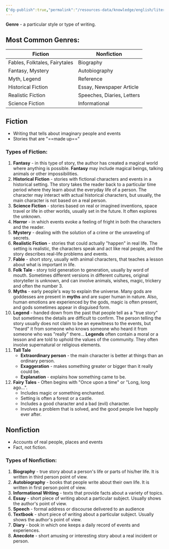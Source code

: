 ```yaml
---
{"dg-publish":true,"permalink":"/resources-data/knowledge/english/literary-genre/"}
---
```


**Genre** - a particular style or type of writing.

## Most Common Genres:


| **Fiction**                   | **Nonfiction**             |
| ----------------------------- | -------------------------- |
| Fables, Folktales, Fairytales | Biography                  |
| Fantasy, Mystery              | Autobiography              |
| Myth, Legend                  | Reference                  |
| Historical Fiction            | Essay, Newspaper Article   |
| Realistic Fiction             | Speeches, Diaries, Letters |
| Science Fiction               | Informational              |

## Fiction
* Writing that tells about imaginary people and events
* Stories that are "==made up=="

### Types of Fiction:
1. **Fantasy** - in this type of story, the author has created a magical world where anything is possible. **Fantasy** may include magical beings, talking animals or other impossibilities.
2. **Historical Fiction** - stories with fictional characters and events in a historical setting. The story takes the reader back to a particular time period where they learn about the everyday life of a person. The character may interact with actual historical characters, but usually, the main character is not based on a real person.
3. **Science Fiction** - stories based on real or imagined inventions, space travel or life in other worlds, usually set in the future. It often explores the unknown.
4. **Horror** - in which events evoke a feeling of fright in both the characters and the reader.
5. **Mystery** - dealing with the solution of a crime or the unraveling of secrets.
6. **Realistic Fiction** - stories that could actually "happen" in real life. The setting is realistic, the characters speak and act like real people, and the story describes real-life problems and events.
7. **Fable** - short story, usually with animal characters, that teaches a lesson about what is important in life.
8. **Folk Tale** - story told generation to generation, usually by word of mouth. Sometimes different versions in different cultures, original storyteller is unknown, and can involve animals, wishes, magic, trickery and often the number 3.
9. **Myths** - early people's way to explain the universe. Many gods are goddesses are present in **myths** and are super human in nature. Also, human emotions are experienced by the gods, magic is often present, and gods sometimes appear in disguised form.
10. **Legend** - handed down from the past that people tell as a "true story" but sometimes the details are difficult to confirm. The person telling the story usually does not claim to be an eyewitness to the events, but "heard" it from someone who knows someone who heard it from someone who was "really" there... **Legends** often contain a moral or a lesson and are told to uphold the values of the community. They often involve supernatural or religious elements.
11. **Tall Tale**
	* **Extraordinary person** - the main character is better at things than an ordinary person.
	* **Exaggeration** - makes something greater or bigger than it really could be.
	* **Explanation** - explains how something came to be.
12. **Fairy Tales** - Often begins with "Once upon a time" or "Long, long ago...".
	* Includes magic or something enchanted.
	* Setting is often a forest or a castle.
	* Includes a good character and a bad (evil) character.
	* Involves a problem that is solved, and the good people live happily ever after.

## Nonfiction
* Accounts of real people, places and events
* Fact, not fiction.

### Types of Nonfiction:
1. **Biography** - true story about a person's life or parts of his/her life. It is written in third person point of view.
2. **Autobiography** - books that people write about their own life. It is written in first person point of view.
3. **Informational Writing** - texts that provide facts about a variety of topics.
4. **Essay** - short piece of writing about a particular subject. Usually shows the author's point of view.
5. **Speech** - formal address or discourse delivered to an audience
6. **Textbook** - short piece of writing about a particular subject. Usually shows the author's point of view.
7. **Diary** - book in which one keeps a daily record of events and experiences.
8. **Anecdote** - short amusing or interesting story about a real incident or person.
